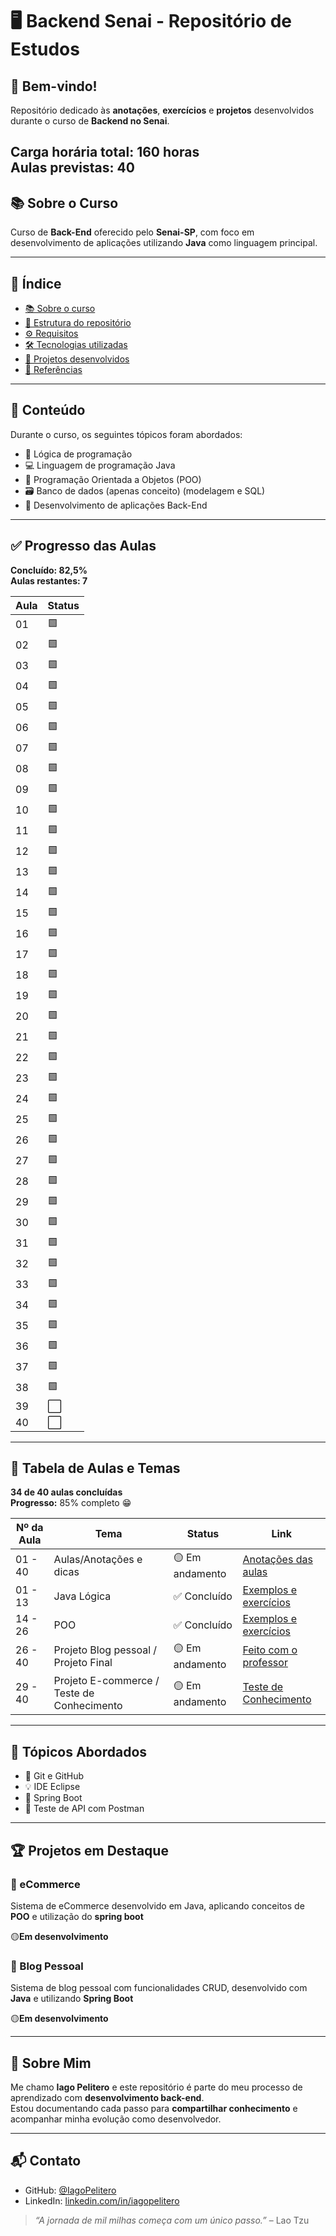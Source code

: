 # 🖥️ Backend Senai - Repositório de Estudos

## 👋 Bem-vindo!

Repositório dedicado às **anotações**, **exercícios** e **projetos** desenvolvidos durante o curso de **Backend no Senai**.

**Carga horária total:** 160 horas  
**Aulas previstas:** 40
---

## 📚 Sobre o Curso

Curso de **Back-End** oferecido pelo **Senai-SP**, com foco em desenvolvimento de aplicações utilizando **Java** como linguagem principal.

---

## 📌 Índice

- [📚 Sobre o curso](#-sobre-o-curso)
- [📁 Estrutura do repositório](#-estrutura-do-repositório)
- [⚙️ Requisitos](#-requisitos)
- [🛠️ Tecnologias utilizadas](#-tecnologias-utilizadas)
- [🚧 Projetos desenvolvidos](#-projetos-desenvolvidos)
- [📖 Referências](#-referências)

---

## 📘 Conteúdo 

Durante o curso, os seguintes tópicos foram abordados:

- 🧠 Lógica de programação
- 💻 Linguagem de programação Java
- 🧱 Programação Orientada a Objetos (POO)
- 🗃️ Banco de dados (apenas conceito) (modelagem e SQL)
- 🔧 Desenvolvimento de aplicações Back-End

---

## ✅ Progresso das Aulas

**Concluído: 82,5%**  
**Aulas restantes: 7**

| Aula | Status |
|------|--------|
| 01   | 🟩     |
| 02   | 🟩     |
| 03   | 🟩     |
| 04   | 🟩     |
| 05   | 🟩     |
| 06   | 🟩     |
| 07   | 🟩     |
| 08   | 🟩     |
| 09   | 🟩     |
| 10   | 🟩     |
| 11   | 🟩     |
| 12   | 🟩     |
| 13   | 🟩     |
| 14   | 🟩     |
| 15   | 🟩     |
| 16   | 🟩     |
| 17   | 🟩     |
| 18   | 🟩     |
| 19   | 🟩     |
| 20   | 🟩     |
| 21   | 🟩     |
| 22   | 🟩     |
| 23   | 🟩     |
| 24   | 🟩     |
| 25   | 🟩     |
| 26   | 🟩     |
| 27   | 🟩     |
| 28   | 🟩     |
| 29   | 🟩     |
| 30   | 🟩     |
| 31   | 🟩     |
| 32   | 🟩     |
| 33   | 🟩     |
| 34   | 🟩     |
| 35   | 🟩     |
| 36   | 🟩     |
| 37   | 🟩     |
| 38   | 🟩     |
| 39   | ⬜     |
| 40   | ⬜     |

---
## 📅 Tabela de Aulas e Temas

**34 de 40 aulas concluídas**  
**Progresso:** 85% completo 😁

| Nº da Aula | Tema                                                   | Status        | Link       |
|------------|--------------------------------------------------------|---------------|------------|
| 01  - 40       | Aulas/Anotações e dicas                                | 🟡 Em andamento | [Anotações das aulas](https://github.com/IagoPelitero/Back-End-Senai-T2/tree/main/Aulas) |
| 01 - 13         | Java Lógica                                            | ✅ Concluído    | [Exemplos e exercícios](https://github.com/IagoPelitero/Back-End-Senai-T2/tree/main/JavaLogica) |                                          
| 14 - 26       | POO                                                    | ✅ Concluído    | [Exemplos e exercícios](https://github.com/IagoPelitero/Back-End-Senai-T2/tree/main/JavaPOO) |
| 26 - 40        | Projeto Blog pessoal / Projeto Final                        | 🟡 Em andamento | [Feito com o professor](https://github.com/IagoPelitero/Back-End-Senai-T2/tree/main/blogPessoal/blogPessoal) |
| 29 - 40      | Projeto E-commerce / Teste de Conhecimento             | 🟡 Em andamento | [Teste de Conhecimento](https://github.com/IagoPelitero/Back-End-Senai-T2/tree/main/ProjetoJavaPessoal/eCommerce) |

---

## 🧰 Tópicos Abordados

- 🔧 Git e GitHub
- 💡 IDE Eclipse
- 🚀 Spring Boot
- 🧪 Teste de API com Postman

---

## 🏆 Projetos em Destaque

### 🛒 eCommerce
Sistema de eCommerce desenvolvido em Java, aplicando conceitos de **POO** e utilização do **spring boot**

🟡**Em desenvolvimento**

### 📝 Blog Pessoal
Sistema de blog pessoal com funcionalidades CRUD, desenvolvido com **Java** e utilizando **Spring Boot**

🟡**Em desenvolvimento**

---

## 🙋 Sobre Mim

Me chamo **Iago Pelitero** e este repositório é parte do meu processo de aprendizado com **desenvolvimento back-end**.  
Estou documentando cada passo para **compartilhar conhecimento** e acompanhar minha evolução como desenvolvedor.

---

## 📬 Contato

- GitHub: [@IagoPelitero](https://github.com/IagoPelitero)
- LinkedIn: [linkedin.com/in/iagopelitero](https://www.linkedin.com/in/iagopelitero)

> _“A jornada de mil milhas começa com um único passo.”_ – Lao Tzu

